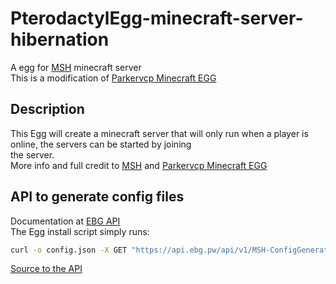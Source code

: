 # PterodactylEgg-minecraft-server-hibernation
 A egg for [MSH](https://github.com/gekigek99/minecraft-server-hibernation) minecraft server  
 This is a modification of [Parkervcp Minecraft EGG](https://github.com/parkervcp/eggs/tree/master/minecraft/java)  
## Description
 This Egg will create a minecraft server that will only run when a player is online, the servers can be started by joining  
 the server.  
 More info and full credit to [MSH](https://github.com/gekigek99/minecraft-server-hibernation) and [Parkervcp Minecraft EGG](https://github.com/parkervcp/eggs/)
 
 ## API to generate config files
 Documentation at [EBG API](https://docs.ebg.pw/#msh-configgenerator)  
 The Egg install script simply runs:
 ```sh
 curl -o config.json -X GET "https://api.ebg.pw/api/v1/MSH-ConfigGenerator/2-3-3?FileName=${SERVER_JARFILE}&ServerType=${VENDOR}&Version=${MINECRAFT_VERSION}&RAM=${SERVER_MEMORY}&Port=${SERVER_PORT}&StopTime=${TBSES}"
 ```
 
[Source to the API](https://github.com/EBG-PW/EBG-API-Plugins/tree/master/MinecraftServerHibernationConfigGenerator)  